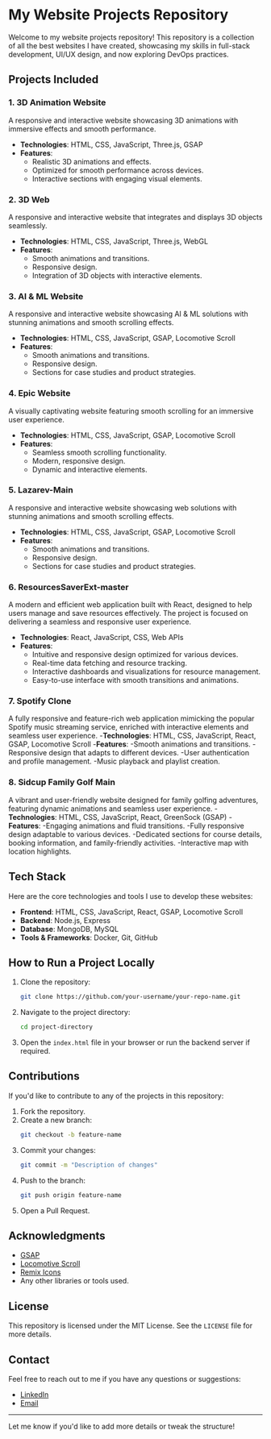 # My Website Projects Repository

Welcome to my website projects repository! This repository is a collection of all the best websites I have created, showcasing my skills in full-stack development, UI/UX design, and now exploring DevOps practices.

## Projects Included

### 1. 3D Animation Website 
A responsive and interactive website showcasing 3D animations with immersive effects and smooth performance.
- **Technologies**: HTML, CSS, JavaScript, Three.js, GSAP
- **Features**:
  - Realistic 3D animations and effects.
  - Optimized for smooth performance across devices.
  - Interactive sections with engaging visual elements.

### 2. 3D Web
A responsive and interactive website that integrates and displays 3D objects seamlessly.
- **Technologies**: HTML, CSS, JavaScript, Three.js, WebGL
- **Features**:
  - Smooth animations and transitions.
  - Responsive design.
  - Integration of 3D objects with interactive elements.

### 3. AI & ML Website
A responsive and interactive website showcasing AI & ML solutions with stunning animations and smooth scrolling effects.
- **Technologies**: HTML, CSS, JavaScript, GSAP, Locomotive Scroll
- **Features**:
  - Smooth animations and transitions.
  - Responsive design.
  - Sections for case studies and product strategies.

### 4. Epic Website
A visually captivating website featuring smooth scrolling for an immersive user experience.
- **Technologies**: HTML, CSS, JavaScript, GSAP, Locomotive Scroll
- **Features**:
  - Seamless smooth scrolling functionality.
  - Modern, responsive design.
  - Dynamic and interactive elements.

### 5. Lazarev-Main
A responsive and interactive website showcasing web solutions with stunning animations and smooth scrolling effects.
- **Technologies**: HTML, CSS, JavaScript, GSAP, Locomotive Scroll
- **Features**:
  - Smooth animations and transitions.
  - Responsive design.
  - Sections for case studies and product strategies.

 ### 6. ResourcesSaverExt-master

A modern and efficient web application built with React, designed to help users manage and save resources effectively. The project is focused on delivering a seamless and responsive user experience.
- **Technologies**: React, JavaScript, CSS, Web APIs
- **Features**:
  - Intuitive and responsive design optimized for various devices.
  - Real-time data fetching and resource tracking.
  - Interactive dashboards and visualizations for resource management.
  - Easy-to-use interface with smooth transitions and animations.

### 7. Spotify Clone

A fully responsive and feature-rich web application mimicking the popular Spotify music streaming service, enriched with interactive elements and seamless user experience.
-**Technologies**: HTML, CSS, JavaScript, React, GSAP, Locomotive Scroll
-**Features**:
  -Smooth animations and transitions.
  -Responsive design that adapts to different devices.
  -User authentication and profile management.
  -Music playback and playlist creation.



### 8. Sidcup Family Golf Main

A vibrant and user-friendly website designed for family golfing adventures, featuring dynamic animations and seamless user experience.
-**Technologies**: HTML, CSS, JavaScript, React, GreenSock (GSAP)
-**Features**:
  -Engaging animations and fluid transitions.
  -Fully responsive design adaptable to various devices.
  -Dedicated sections for course details, booking information, and family-friendly activities.
  -Interactive map with location highlights.

## Tech Stack

Here are the core technologies and tools I use to develop these websites:

- **Frontend**: HTML, CSS, JavaScript, React, GSAP, Locomotive Scroll
- **Backend**: Node.js, Express
- **Database**: MongoDB, MySQL
- **Tools & Frameworks**: Docker, Git, GitHub

## How to Run a Project Locally

1. Clone the repository:
   ```bash
   git clone https://github.com/your-username/your-repo-name.git
   ```
2. Navigate to the project directory:
   ```bash
   cd project-directory
   ```
3. Open the `index.html` file in your browser or run the backend server if required.

## Contributions

If you'd like to contribute to any of the projects in this repository:

1. Fork the repository.
2. Create a new branch:
   ```bash
   git checkout -b feature-name
   ```
3. Commit your changes:
   ```bash
   git commit -m "Description of changes"
   ```
4. Push to the branch:
   ```bash
   git push origin feature-name
   ```
5. Open a Pull Request.

## Acknowledgments

- [GSAP](https://greensock.com/gsap/)
- [Locomotive Scroll](https://locomotivemtl.github.io/locomotive-scroll/)
- [Remix Icons](https://remixicon.com/)
- Any other libraries or tools used.

## License

This repository is licensed under the MIT License. See the `LICENSE` file for more details.

## Contact

Feel free to reach out to me if you have any questions or suggestions:
- [LinkedIn](#)
- [Email](#)

---

Let me know if you'd like to add more details or tweak the structure!
